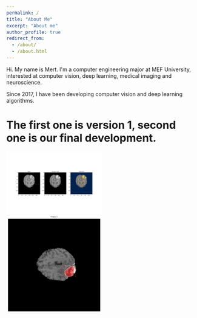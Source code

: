 ```yaml
---
permalink: /
title: "About Me"
excerpt: "About me"
author_profile: true
redirect_from: 
  - /about/
  - /about.html
---
```


Hi. My name is Mert. I'm a computer engineering major at MEF University, interested at computer vision, deep learning, medical imaging and neuroscience.

Since 2017, I have been developing computer vision and deep learning algorithms.

# The first one is version 1, second one is our final development.
<img src="/images/new_predict_4.png" width="50%">
<img src="/images/hgg.png" width="50%">

